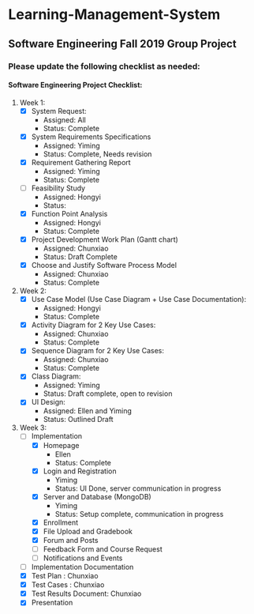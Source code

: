 # Learning-Management-System
Software Engineering Fall 2019 Group Project
------
### Please update the following checklist as needed:

#### Software Engineering Project Checklist:

1. Week 1:
    - [x]  System Request:
        - Assigned: All
        - Status: Complete
    - [x] System Requirements Specifications
        - Assigned: Yiming
        - Status: Complete, Needs revision
    - [x] Requirement Gathering Report
        - Assigned: Yiming
        - Status: Complete
    - [ ] Feasibility Study
        - Assigned: Hongyi
        - Status:
    - [x] Function Point Analysis
        - Assigned: Hongyi
        - Status: Complete
    - [x] Project Development Work Plan (Gantt chart)
        - Assigned: Chunxiao
        - Status: Draft Complete
    - [x] Choose and Justify Software Process Model
        - Assigned: Chunxiao
        - Status: Complete

2. Week 2:
    - [x] Use Case Model (Use Case Diagram + Use Case Documentation):
        - Assigned: Hongyi
        - Status: Complete
    - [x] Activity Diagram for 2 Key Use Cases:
        -  Assigned: Chunxiao
        - Status: Complete
    - [x] Sequence Diagram for 2 Key Use Cases:
        -  Assigned: Chunxiao
        - Status: Complete
    - [x] Class Diagram:
        - Assigned: Yiming
        - Status: Draft complete, open to revision
    - [x] UI Design:
        - Assigned: Ellen and Yiming
        - Status: Outlined Draft

3. Week 3:
    - [ ] Implementation
        - [x] Homepage
          - Ellen
          - Status: Complete
        - [x] Login and Registration
          - Yiming
          - Status: UI Done, server communication in progress
        - [x] Server and Database (MongoDB)
          - Yiming
          - Status: Setup complete, communication in progress
        - [x] Enrollment
        - [x] File Upload and Gradebook
        - [x] Forum and Posts
        - [ ] Feedback Form and Course Request
        - [ ] Notifications and Events
    - [ ] Implementation Documentation
    - [x] Test Plan : Chunxiao
    - [x] Test Cases : Chunxiao
    - [x] Test Results Document: Chunxiao
    - [x] Presentation

